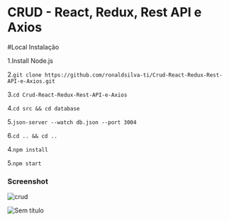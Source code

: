 # CRUD - React, Redux, Rest API e Axios

#Local Instalação

1.Install Node.js

2.```git clone https://github.com/ronaldsilva-ti/Crud-React-Redux-Rest-API-e-Axios.git```

3.```cd Crud-React-Redux-Rest-API-e-Axios```

4.```cd src && cd database```

5.```json-server --watch db.json --port 3004 ```

6.```cd .. && cd ..```

4.```npm install```

5.```npm start ```


### Screenshot
![crud](https://user-images.githubusercontent.com/57809579/85443351-8bcdca00-b567-11ea-9d1c-a066a7d38b51.png)


![Sem título](https://user-images.githubusercontent.com/57809579/86470635-308f9a80-bd12-11ea-8dbc-5f7c4b4b47c2.png)
